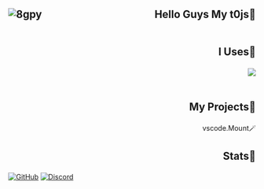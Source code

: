 <h2 width="100%"><p align="right">Hello Guys My t0js🎉<img align="left" src="https://komarev.com/ghpvc/?username=8gpy&label=Profile%20views&color=0e75b6&style=flat-square" alt="8gpy" src="https://cdn.discordapp.com/attachments/1186399631513493504/1200864246620233758/e337c424b4702d5d7607d1124f5837a6.jpg?ex=65c7bafb&is=65b545fb&hm=f48d263726fa30290799745ef7f5329f53d4d6ca10aa1cb1485028a5977c9959&"/ /> 
</h2>       


<h2 width="100%"><img width="10"/><p align="right">I Uses🔖</h2><p align="right">
<img src="https://skillicons.dev/icons?i=js,discord,github,gmail,html,css,instagram,py,react,ts,visualstudio,vscode&theme=light"/>
<h2 width="100%"><img width="10"/><p align="right">My Projects📂</h2>
<p align="right">vscode.Mount🪄</p>
<h2 width="100%"><p align="right"><img width="10"/>Stats📡</h2>


[![GitHub](https://github-readme-streak-stats.herokuapp.com?user=8gpy&theme=dark&date_format=M%20j%5B%2C%20Y%5D&mode=weekly&type=png)](https://git.io/streak-stats)
[![Discord](https://lanyard.cnrad.dev/api/929005830228017213)](https://discord.com/users/929005830228017213)
